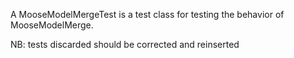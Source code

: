 A MooseModelMergeTest is a test class for testing the behavior of MooseModelMerge.


NB: tests discarded should be corrected and reinserted